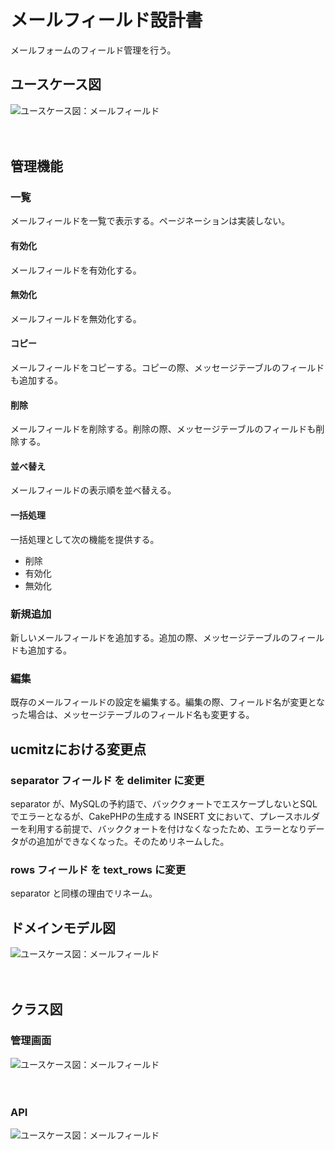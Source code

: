 # メールフィールド設計書

メールフォームのフィールド管理を行う。

## ユースケース図
![ユースケース図：メールフィールド](../../../svg/use_case/bc-mail/mail_fields.svg)

　
## 管理機能
### 一覧
メールフィールドを一覧で表示する。ページネーションは実装しない。
#### 有効化
メールフィールドを有効化する。
#### 無効化
メールフィールドを無効化する。
#### コピー
メールフィールドをコピーする。コピーの際、メッセージテーブルのフィールドも追加する。
#### 削除
メールフィールドを削除する。削除の際、メッセージテーブルのフィールドも削除する。
#### 並べ替え
メールフィールドの表示順を並べ替える。
#### 一括処理
一括処理として次の機能を提供する。
- 削除
- 有効化
- 無効化

### 新規追加
新しいメールフィールドを追加する。追加の際、メッセージテーブルのフィールドも追加する。

### 編集
既存のメールフィールドの設定を編集する。編集の際、フィールド名が変更となった場合は、メッセージテーブルのフィールド名も変更する。

## ucmitzにおける変更点
### separator フィールド を delimiter に変更
separator が、MySQLの予約語で、バッククォートでエスケープしないとSQLでエラーとなるが、CakePHPの生成する INSERT 文において、プレースホルダーを利用する前提で、バッククォートを付けなくなったため、エラーとなりデータがの追加ができなくなった。そのためリネームした。

### rows フィールド を text_rows に変更
separator と同様の理由でリネーム。
　
## ドメインモデル図
![ユースケース図：メールフィールド](../../../svg/domain_model/bc-mail/mail_fields.svg)

　
## クラス図
### 管理画面
![ユースケース図：メールフィールド](../../../svg/class/bc-mail/manage_mail_fields.svg)

　
### API
![ユースケース図：メールフィールド](../../../svg/class/bc-mail/api_mail_fields.svg)
